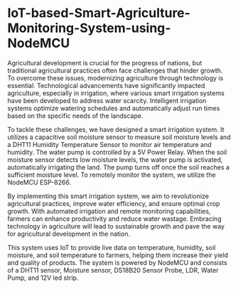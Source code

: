 # IoT-based-Smart-Agriculture-Monitoring-System-using-NodeMCU
Agricultural development is crucial for the progress of nations, but traditional agricultural practices often face challenges that hinder growth. To overcome these issues, modernizing agriculture through technology is essential. Technological advancements have significantly impacted agriculture, especially in irrigation, where various smart irrigation systems have been developed to address water scarcity. Intelligent irrigation systems optimize watering schedules and automatically adjust run times based on the specific needs of the landscape.

To tackle these challenges, we have designed a smart irrigation system. It utilizes a capacitive soil moisture sensor to measure soil moisture levels and a DHT11 Humidity Temperature Sensor to monitor air temperature and humidity. The water pump is controlled by a 5V Power Relay. When the soil moisture sensor detects low moisture levels, the water pump is activated, automatically irrigating the land. The pump turns off once the soil reaches a sufficient moisture level. To remotely monitor the system, we utilize the NodeMCU ESP-8266.

By implementing this smart irrigation system, we aim to revolutionize agricultural practices, improve water efficiency, and ensure optimal crop growth. With automated irrigation and remote monitoring capabilities, farmers can enhance productivity and reduce water wastage. Embracing technology in agriculture will lead to sustainable growth and pave the way for agricultural development in the nation.

This system uses IoT to provide live data on temperature, humidity, soil moisture, and soil temperature to farmers, helping them increase their yield and quality of products. The system is powered by NodeMCU and consists of a DHT11 sensor, Moisture sensor, DS18B20 Sensor Probe, LDR, Water Pump, and 12V led strip.
